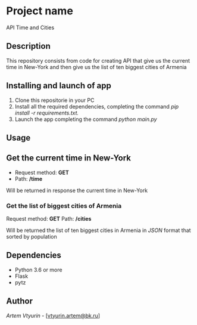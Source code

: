 # Project name
API Time and Cities

## Description
This repository consists from code for creating API that give us the current time in New-York and then give us the list of ten biggest cities of Armenia

## Installing and launch of app
1. Clone this repositorie in your PC
2. Install all the required dependencies, completing the command *pip install -r requirements.txt.*
3. Launch the app completing the command *python main.py*
   
## Usage

## Get the current time in New-York
- Request method: **GET**
- Path: **/time**

Will be returned in response the current time in New-York

### Get the list of biggest cities of Armenia
Request method: **GET**
Path: **/cities**

Will be returned the list of ten biggest cities in Armenia in *JSON* format that sorted by population

## Dependencies
- Python 3.6 or more
- Flask
- pytz

## Author

*Artem Vtyurin* - [vtyurin.artem@bk.ru]
